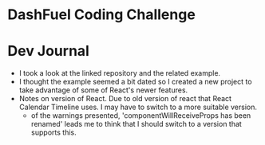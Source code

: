 # DashFuel Coding Challenge

# Dev Journal
- I took a look at the linked repository and the related example.
- I thought the example seemed a bit dated so I created a new project to take advantage of some of React's newer features.
- Notes on version of React. Due to old version of react that React Calendar Timeline uses. I may have to switch to a more suitable version.
    - of the warnings presented, 'componentWillReceiveProps has been renamed' leads me to think that I should switch to a version that supports this.
